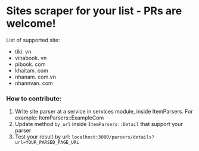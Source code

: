 # Sites scraper for your list - PRs are welcome!

List of supported site:

* tiki. vn
* vinabook. vn
* pibook. com
* khaitam. com
* nhanam. com.vn
* nhannvan. com

### How to contribute:

1. Write site parser at a service in services module, inside ItemParsers. For example: ItemParsers::ExampleCom
2. Update method `by_url` inside `ItemParsers::Detail` that support your parser
3. Test your result by url: `localhost:3000/parsers/details?url=YOUR_PARSED_PAGE_URL`
